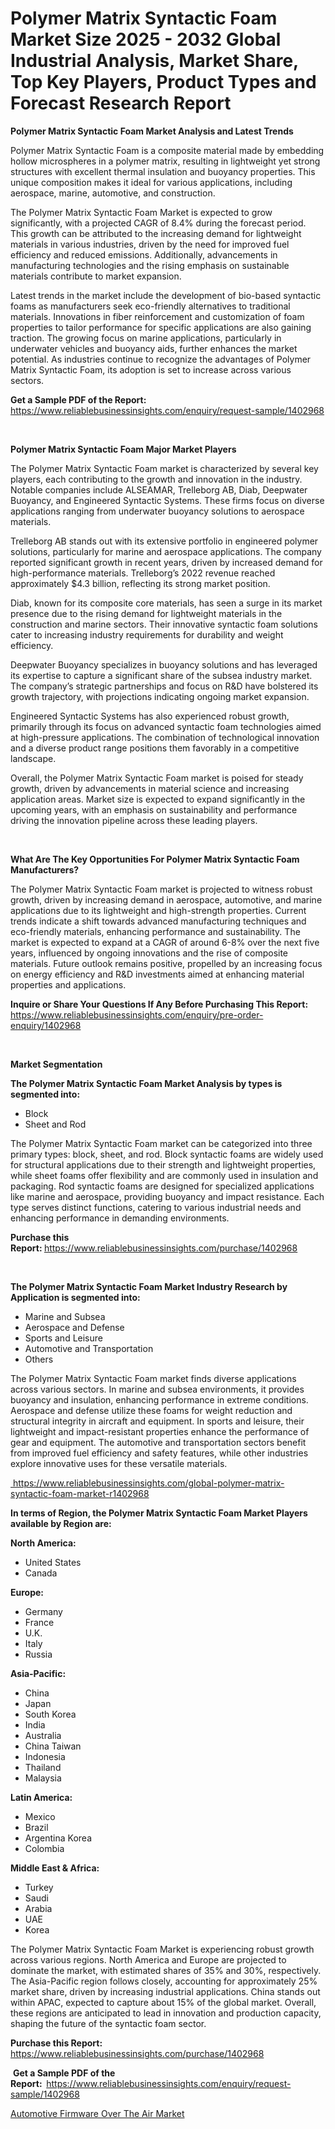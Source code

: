 <p><h1>Polymer Matrix Syntactic Foam Market Size 2025 - 2032 Global Industrial Analysis, Market Share, Top Key Players, Product Types and Forecast Research Report</h1></p><p><strong>Polymer Matrix Syntactic Foam Market Analysis and Latest Trends</strong></p>
<p><p>Polymer Matrix Syntactic Foam is a composite material made by embedding hollow microspheres in a polymer matrix, resulting in lightweight yet strong structures with excellent thermal insulation and buoyancy properties. This unique composition makes it ideal for various applications, including aerospace, marine, automotive, and construction.</p><p>The Polymer Matrix Syntactic Foam Market is expected to grow significantly, with a projected CAGR of 8.4% during the forecast period. This growth can be attributed to the increasing demand for lightweight materials in various industries, driven by the need for improved fuel efficiency and reduced emissions. Additionally, advancements in manufacturing technologies and the rising emphasis on sustainable materials contribute to market expansion.</p><p>Latest trends in the market include the development of bio-based syntactic foams as manufacturers seek eco-friendly alternatives to traditional materials. Innovations in fiber reinforcement and customization of foam properties to tailor performance for specific applications are also gaining traction. The growing focus on marine applications, particularly in underwater vehicles and buoyancy aids, further enhances the market potential. As industries continue to recognize the advantages of Polymer Matrix Syntactic Foam, its adoption is set to increase across various sectors.</p></p>
<p><strong>Get a Sample PDF of the Report:&nbsp;</strong> <a href="https://www.reliablebusinessinsights.com/enquiry/request-sample/1402968?utm_campaign=1091&utm_medium=2&utm_source=Github&utm_content=ia&utm_term=12012025&utm_id=polymer-matrix-syntactic-foam">https://www.reliablebusinessinsights.com/enquiry/request-sample/1402968</a></p>
<p>&nbsp;</p>
<p><strong>Polymer Matrix Syntactic Foam Major Market Players</strong></p>
<p><p>The Polymer Matrix Syntactic Foam market is characterized by several key players, each contributing to the growth and innovation in the industry. Notable companies include ALSEAMAR, Trelleborg AB, Diab, Deepwater Buoyancy, and Engineered Syntactic Systems. These firms focus on diverse applications ranging from underwater buoyancy solutions to aerospace materials.</p><p>Trelleborg AB stands out with its extensive portfolio in engineered polymer solutions, particularly for marine and aerospace applications. The company reported significant growth in recent years, driven by increased demand for high-performance materials. Trelleborg’s 2022 revenue reached approximately $4.3 billion, reflecting its strong market position.</p><p>Diab, known for its composite core materials, has seen a surge in its market presence due to the rising demand for lightweight materials in the construction and marine sectors. Their innovative syntactic foam solutions cater to increasing industry requirements for durability and weight efficiency.</p><p>Deepwater Buoyancy specializes in buoyancy solutions and has leveraged its expertise to capture a significant share of the subsea industry market. The company’s strategic partnerships and focus on R&D have bolstered its growth trajectory, with projections indicating ongoing market expansion.</p><p>Engineered Syntactic Systems has also experienced robust growth, primarily through its focus on advanced syntactic foam technologies aimed at high-pressure applications. The combination of technological innovation and a diverse product range positions them favorably in a competitive landscape.</p><p>Overall, the Polymer Matrix Syntactic Foam market is poised for steady growth, driven by advancements in material science and increasing application areas. Market size is expected to expand significantly in the upcoming years, with an emphasis on sustainability and performance driving the innovation pipeline across these leading players.</p></p>
<p>&nbsp;</p>
<p><strong>What Are The Key Opportunities For Polymer Matrix Syntactic Foam Manufacturers?</strong></p>
<p><p>The Polymer Matrix Syntactic Foam market is projected to witness robust growth, driven by increasing demand in aerospace, automotive, and marine applications due to its lightweight and high-strength properties. Current trends indicate a shift towards advanced manufacturing techniques and eco-friendly materials, enhancing performance and sustainability. The market is expected to expand at a CAGR of around 6-8% over the next five years, influenced by ongoing innovations and the rise of composite materials. Future outlook remains positive, propelled by an increasing focus on energy efficiency and R&D investments aimed at enhancing material properties and applications.</p></p>
<p><strong>Inquire or Share Your Questions If Any Before Purchasing This Report:</strong> <a href="https://www.reliablebusinessinsights.com/enquiry/pre-order-enquiry/1402968?utm_campaign=1091&utm_medium=2&utm_source=Github&utm_content=ia&utm_term=12012025&utm_id=polymer-matrix-syntactic-foam">https://www.reliablebusinessinsights.com/enquiry/pre-order-enquiry/1402968</a></p>
<p>&nbsp;</p>
<p><strong>Market Segmentation</strong></p>
<p><strong>The Polymer Matrix Syntactic Foam Market Analysis by types is segmented into:</strong></p>
<p><ul><li>Block</li><li>Sheet and Rod</li></ul></p>
<p><p>The Polymer Matrix Syntactic Foam market can be categorized into three primary types: block, sheet, and rod. Block syntactic foams are widely used for structural applications due to their strength and lightweight properties, while sheet foams offer flexibility and are commonly used in insulation and packaging. Rod syntactic foams are designed for specialized applications like marine and aerospace, providing buoyancy and impact resistance. Each type serves distinct functions, catering to various industrial needs and enhancing performance in demanding environments.</p></p>
<p><strong>Purchase this Report:&nbsp;</strong><a href="https://www.reliablebusinessinsights.com/purchase/1402968?utm_campaign=1091&utm_medium=2&utm_source=Github&utm_content=ia&utm_term=12012025&utm_id=polymer-matrix-syntactic-foam">https://www.reliablebusinessinsights.com/purchase/1402968</a></p>
<p>&nbsp;</p>
<p><strong>The Polymer Matrix Syntactic Foam Market Industry Research by Application is segmented into:</strong></p>
<p><ul><li>Marine and Subsea</li><li>Aerospace and Defense</li><li>Sports and Leisure</li><li>Automotive and Transportation</li><li>Others</li></ul></p>
<p><p>The Polymer Matrix Syntactic Foam market finds diverse applications across various sectors. In marine and subsea environments, it provides buoyancy and insulation, enhancing performance in extreme conditions. Aerospace and defense utilize these foams for weight reduction and structural integrity in aircraft and equipment. In sports and leisure, their lightweight and impact-resistant properties enhance the performance of gear and equipment. The automotive and transportation sectors benefit from improved fuel efficiency and safety features, while other industries explore innovative uses for these versatile materials.</p></p>
<p><a href="https://www.reliablebusinessinsights.com/global-polymer-matrix-syntactic-foam-market-r1402968?utm_campaign=1091&utm_medium=2&utm_source=Github&utm_content=ia&utm_term=12012025&utm_id=polymer-matrix-syntactic-foam">&nbsp;https://www.reliablebusinessinsights.com/global-polymer-matrix-syntactic-foam-market-r1402968</a></p>
<p><strong>In terms of Region, the Polymer Matrix Syntactic Foam Market Players available by Region are:</strong></p>
<p>
    <p> <strong> North America: </strong>
        <ul>
            <li>United States</li>
            <li>Canada</li>
        </ul>
        </p> 
    <p> <strong> Europe: </strong>
        <ul>
            <li>Germany</li>
            <li>France</li>
            <li>U.K.</li>
            <li>Italy</li>
            <li>Russia</li>
        </ul>
        </p> 
    <p> <strong> Asia-Pacific: </strong>
        <ul>
            <li>China</li>
            <li>Japan</li>
            <li>South Korea</li>
            <li>India</li>
            <li>Australia</li>
            <li>China Taiwan</li>
            <li>Indonesia</li>
            <li>Thailand</li>
            <li>Malaysia</li>
        </ul>
        </p> 
    <p> <strong> Latin America: </strong>
        <ul>
            <li>Mexico</li>
            <li>Brazil</li>
            <li>Argentina Korea</li>
            <li>Colombia</li>
        </ul>
        </p> 
    <p> <strong> Middle East & Africa: </strong>
        <ul>
            <li>Turkey</li>
            <li>Saudi</li>
            <li>Arabia</li>
            <li>UAE</li>
            <li>Korea</li>
        </ul>
    </p>
    </p>
<p><p>The Polymer Matrix Syntactic Foam Market is experiencing robust growth across various regions. North America and Europe are projected to dominate the market, with estimated shares of 35% and 30%, respectively. The Asia-Pacific region follows closely, accounting for approximately 25% market share, driven by increasing industrial applications. China stands out within APAC, expected to capture about 15% of the global market. Overall, these regions are anticipated to lead in innovation and production capacity, shaping the future of the syntactic foam sector.</p></p>
<p><strong>Purchase this Report: </strong><a href="https://www.reliablebusinessinsights.com/purchase/1402968?utm_campaign=1091&utm_medium=2&utm_source=Github&utm_content=ia&utm_term=12012025&utm_id=polymer-matrix-syntactic-foam">https://www.reliablebusinessinsights.com/purchase/1402968</a></p>
<p>&nbsp;<strong>Get a Sample PDF of the Report:&nbsp;&nbsp;</strong><a href="https://www.reliablebusinessinsights.com/enquiry/request-sample/1402968?utm_campaign=1091&utm_medium=2&utm_source=Github&utm_content=ia&utm_term=12012025&utm_id=polymer-matrix-syntactic-foam">https://www.reliablebusinessinsights.com/enquiry/request-sample/1402968</a></p>
<p><strong></strong></p>
<p><p><a href="https://github.com/raffadongraffadong/Market-Research-Report-List-1/blob/main/automotive-firmware-over-the-air-market.md?utm_campaign=1091&utm_medium=2&utm_source=Github&utm_content=ia&utm_term=12012025&utm_id=polymer-matrix-syntactic-foam">Automotive Firmware Over The Air Market</a></p></p>